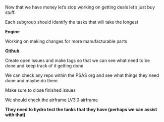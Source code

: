 Now that we have money let’s stop working on getting deals let’s just buy stuff.

Each subgroup should identify the tasks that will take the longest

**Engine**

Working on making changes for more manufacturable parts

**Github**

Create open issues and make tags so that we can see what need to be done and keep track of it getting done

We can check any repo within the PSAS org and see what things they need done and maybe do them

Make sure to close finished issues

We should check the airframe LV3.0 airframe

**They need to hydro test the tanks that they have (perhaps we can assist with that)**
